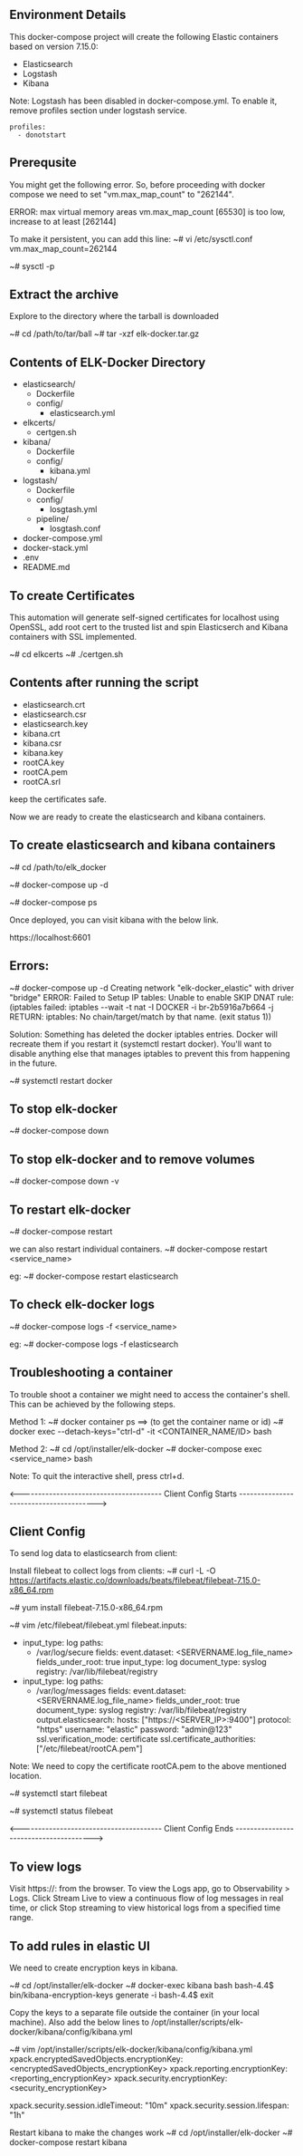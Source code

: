 Environment Details
-------------------
This docker-compose project will create the following Elastic containers based on version 7.15.0:

- Elasticsearch
- Logstash
- Kibana

Note: Logstash has been disabled in docker-compose.yml. To enable it, remove profiles section under logstash service.
    
    profiles:
      - donotstart


Prerequsite
-----------
You might get the following error. So, before proceeding with docker compose we need to set "vm.max_map_count" to "262144".

ERROR: max virtual memory areas vm.max_map_count [65530] is too low, increase to at least [262144]

To make it persistent, you can add this line:
~# vi /etc/sysctl.conf
vm.max_map_count=262144

~# sysctl -p


Extract the archive
-------------------
Explore to the directory where the tarball is downloaded

~# cd /path/to/tar/ball
~# tar -xzf elk-docker.tar.gz


Contents of ELK-Docker Directory
--------------------------------
- elasticsearch/
  - Dockerfile
  - config/
    - elasticsearch.yml
- elkcerts/
  - certgen.sh
- kibana/
  - Dockerfile
  - config/
    - kibana.yml
- logstash/
  - Dockerfile
  - config/
    - losgtash.yml
  - pipeline/
    - losgtash.conf
- docker-compose.yml
- docker-stack.yml
- .env
- README.md


To create Certificates
----------------------
This automation will generate self-signed certificates for localhost using OpenSSL, add root cert to the trusted list and spin Elasticserch and Kibana containers with SSL implemented.

~# cd elkcerts
~# ./certgen.sh


Contents after running the script
---------------------------------
- elasticsearch.crt
- elasticsearch.csr
- elasticsearch.key
- kibana.crt
- kibana.csr
- kibana.key
- rootCA.key
- rootCA.pem
- rootCA.srl

keep the certificates safe.

Now we are ready to create the elasticsearch and kibana containers.


To create elasticsearch and kibana containers
---------------------------------------------
~# cd /path/to/elk_docker

~# docker-compose up -d

~# docker-compose ps

Once deployed, you can visit kibana with the below link.

https://localhost:6601


Errors:
------
~# docker-compose up -d
Creating network "elk-docker_elastic" with driver "bridge" ERROR: Failed to Setup IP tables: Unable to enable SKIP DNAT rule:  (iptables failed: iptables --wait -t nat -I DOCKER -i br-2b5916a7b664 -j RETURN: iptables: No chain/target/match by that name.  (exit status 1))

Solution:
Something has deleted the docker iptables entries. Docker will recreate them if you restart it (systemctl restart docker). You'll want to disable anything else that manages iptables to prevent this from happening in the future.

~# systemctl restart docker


To stop elk-docker
------------------
~# docker-compose down


To stop elk-docker and to remove volumes
----------------------------------------
~# docker-compose down -v 


To restart elk-docker
---------------------
~# docker-compose restart

we can also restart individual containers.
~# docker-compose restart <service_name>

eg:
~# docker-compose restart elasticsearch


To check elk-docker logs
------------------------
~# docker-compose logs -f <service_name>

eg:
~# docker-compose logs -f elasticsearch


Troubleshooting a container
---------------------------
To trouble shoot a container we might need to access the container's shell. This can be achieved by the following steps.

Method 1:
~# docker container ps              ==> (to get the container name or id)
~# docker exec --detach-keys="ctrl-d" -it <CONTAINER_NAME/ID> bash

Method 2:
~# cd /opt/installer/elk-docker
~# docker-compose exec <service_name> bash

Note: To quit the interactive shell, press ctrl+d.


<--------------------------------------- Client Config Starts --------------------------------------->

Client Config
-------------

To send log data to elasticsearch from client:

Install filebeat to collect logs from clients:
~# curl -L -O https://artifacts.elastic.co/downloads/beats/filebeat/filebeat-7.15.0-x86_64.rpm

~# yum install filebeat-7.15.0-x86_64.rpm

~# vim /etc/filebeat/filebeat.yml
filebeat.inputs:
- input_type: log
  paths:
    - /var/log/secure
  fields:
    event.dataset: <SERVERNAME.log_file_name>
  fields_under_root: true
  input_type: log
  document_type: syslog
  registry: /var/lib/filebeat/registry
- input_type: log
  paths:
    - /var/log/messages
  fields:
    event.dataset: <SERVERNAME.log_file_name>
  fields_under_root: true
  document_type: syslog
  registry: /var/lib/filebeat/registry
output.elasticsearch:
  hosts: ["https://<SERVER_IP>:9400"]
  protocol: "https"
  username: "elastic"
  password: "admin@123"
  ssl.verification_mode: certificate
  ssl.certificate_authorities: ["/etc/filebeat/rootCA.pem"]

Note: We need to copy the certificate rootCA.pem to the above mentioned location.

~# systemctl start filebeat

~# systemctl status filebeat


<--------------------------------------- Client Config Ends --------------------------------------->


To view logs
------------

Visit https://<SERVER-IP>:<PORT> from the browser.
To view the Logs app, go to Observability > Logs.
Click Stream Live to view a continuous flow of log messages in real time, or click Stop streaming to view historical logs from a specified time range.


To add rules in elastic UI
--------------------------
We need to create encryption keys in kibana.

~# cd /opt/installer/elk-docker
~# docker-exec kibana bash
bash-4.4$ bin/kibana-encryption-keys generate -i
bash-4.4$ exit

Copy the keys to a separate file outside the container (in your local machine). Also add the below lines to /opt/installer/scripts/elk-docker/kibana/config/kibana.yml

~#  vim /opt/installer/scripts/elk-docker/kibana/config/kibana.yml
xpack.encryptedSavedObjects.encryptionKey: <encryptedSavedObjects_encryptionKey>
xpack.reporting.encryptionKey: <reporting_encryptionKey>
xpack.security.encryptionKey: <security_encryptionKey>

xpack.security.session.idleTimeout: "10m"
xpack.security.session.lifespan: "1h"


Restart kibana to make the changes work
~# cd /opt/installer/elk-docker
~# docker-compose restart kibana
